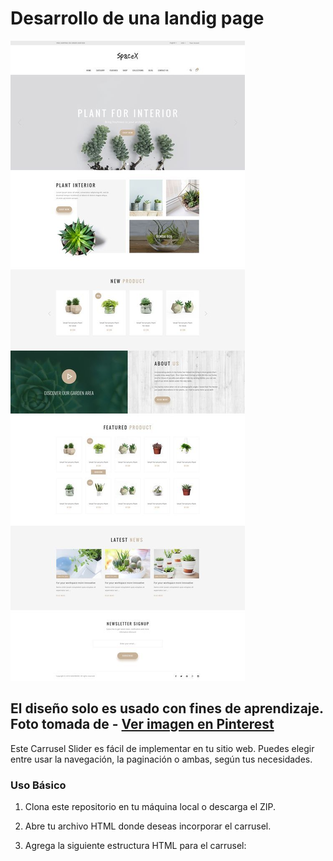 # Desarrollo de una landig page 

![Muestra de slider](./assets/image/template.jpg)

## El diseño solo es usado con fines de aprendizaje. Foto tomada de - [Ver imagen en Pinterest](https://ar.pinterest.com/pin/24136547995514571/)

Este Carrusel Slider es fácil de implementar en tu sitio web. Puedes elegir entre usar la navegación, la paginación o ambas, según tus necesidades.

### Uso Básico

1. Clona este repositorio en tu máquina local o descarga el ZIP.

2. Abre tu archivo HTML donde deseas incorporar el carrusel.

3. Agrega la siguiente estructura HTML para el carrusel:
